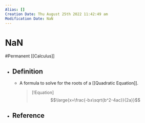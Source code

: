 ```yaml
---
Alias: []
Creation Date: Thu August 25th 2022 11:42:49 am 
Modification Date: NaN
---
```

# NaN
#Permanent [[Calculus]]

- ## Definition
	- A formula to solve for the roots of a [[Quadratic Equation]].
	  > [!Equation]
	  > $$\large{x=\frac{-b±\sqrt{b^2-4ac}}{2a}}$$
- ## Reference